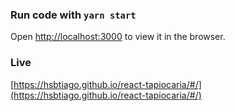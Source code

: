 ### Run code with `yarn start`
Open [http://localhost:3000](http://localhost:3000) to view it in the browser.

### Live 
[https://hsbtiago.github.io/react-tapiocaria/#/](https://hsbtiago.github.io/react-tapiocaria/#/)
